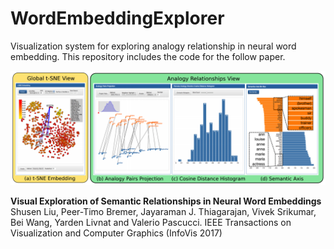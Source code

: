 # WordEmbeddingExplorer
Visualization system for exploring analogy relationship in neural word embedding. This repository includes the code for the follow paper.

[![Video Demonstration](word2vec.png?raw=true)](https://youtu.be/Xt_PV5JkvOQ)

**Visual Exploration of Semantic Relationships in Neural Word Embeddings**
Shusen Liu, Peer-Timo Bremer, Jayaraman J. Thiagarajan, Vivek Srikumar, Bei Wang, Yarden Livnat and Valerio Pascucci.
IEEE Transactions on Visualization and Computer Graphics (InfoVis 2017)
